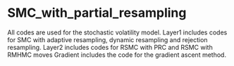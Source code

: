 # SMC_with_partial_resampling
All codes are used for the stochastic volatility model.
Layer1 includes codes for SMC with adaptive resampling, dynamic resampling and rejection resampling.
Layer2 includes codes for RSMC with PRC and RSMC with RMHMC moves
Gradient includes the code for the gradient ascent method.
